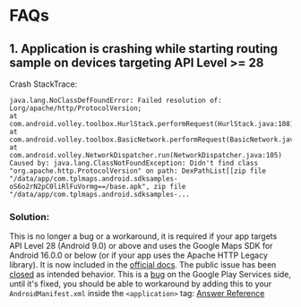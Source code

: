 # FAQs

## 1. Application is crashing while starting routing sample on devices targeting API Level >= 28


Crash StackTrace:
```
java.lang.NoClassDefFoundError: Failed resolution of: Lorg/apache/http/ProtocolVersion;
at com.android.volley.toolbox.HurlStack.performRequest(HurlStack.java:108)
at com.android.volley.toolbox.BasicNetwork.performRequest(BasicNetwork.java:93)
at com.android.volley.NetworkDispatcher.run(NetworkDispatcher.java:105)
Caused by: java.lang.ClassNotFoundException: Didn't find class "org.apache.http.ProtocolVersion" on path: DexPathList[[zip file "/data/app/com.tplmaps.android.sdksamples-oS6o2rN2pC0liRlFuVormg==/base.apk", zip file "/data/app/com.tplmaps.android.sdksamples-...
```
### Solution:
This is no longer a bug or a workaround, it is required if your app targets API Level 28 (Android 9.0) or above and uses the Google Maps SDK for Android 16.0.0 or below (or if your app uses the Apache HTTP Legacy library). It is now included in the [official docs](https://developers.google.com/maps/documentation/android-sdk/config#specify_requirement_for_apache_http_legacy_library). The public issue has been [closed](https://issuetracker.google.com/issues/79478779#comment11) as intended behavior.
This is a [bug](https://issuetracker.google.com/issues/79478779#comment3) on the Google Play Services side, until it's fixed, you should be able to workaround by adding this to your `AndroidManifest.xml` inside the `<application>` tag:
<uses-library android:name="org.apache.http.legacy" android:required="false" />
[Answer Reference](https://stackoverflow.com/questions/50461881/java-lang-noclassdeffounderrorfailed-resolution-of-lorg-apache-http-protocolve)

